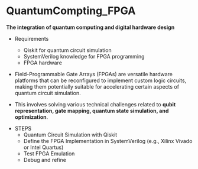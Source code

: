 # QuantumCompting_FPGA
**The integration of quantum computing and digital hardware design**

- Requirements
  -  Qiskit for quantum circuit simulation 
  -  SystemVerilog knowledge for FPGA programming
  -  FPGA hardware

- Field-Programmable Gate Arrays (FPGAs) are versatile hardware platforms that can be reconfigured to implement custom logic circuits, making them potentially suitable for accelerating certain aspects of quantum circuit simulation.
-  This involves solving various technical challenges related to **qubit representation, gate mapping, quantum state simulation, and optimization**.

+ STEPS
  + Quantum Circuit Simulation with Qiskit
  + Define the FPGA Implementation in SystemVerilog  (e.g., Xilinx Vivado or Intel Quartus)
  + Test FPGA Emulation
  + Debug and refine
